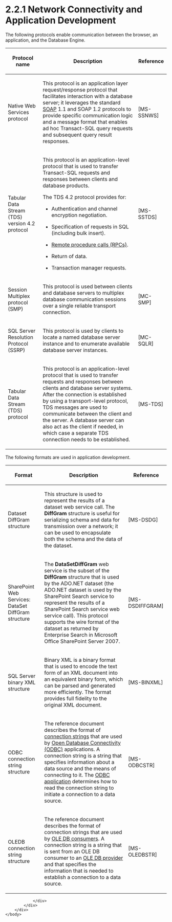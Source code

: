 <html dir="LTR" xmlns:mshelp="http://msdn.microsoft.com/mshelp" xmlns:ddue="http://ddue.schemas.microsoft.com/authoring/2003/5" xmlns:xlink="http://www.w3.org/1999/xlink" xmlns:tool="http://www.microsoft.com/tooltip">
    <head>
        <meta http-equiv="Content-Type" content="text/html; CHARSET=utf-8"></meta>
        <meta name="save" content="history"></meta>
        <title>2.2.1 Network Connectivity and Application Development</title>
        <xml>
            <mshelp:toctitle title="2.2.1 Network Connectivity and Application Development"></mshelp:toctitle>
            <mshelp:rltitle title="[MS-SSSO]: Network Connectivity and Application Development"></mshelp:rltitle>
            <mshelp:keyword index="A" term="1d27e8bf-7eac-4791-8019-c0d7db18a352"></mshelp:keyword>
            <mshelp:attr name="DCSext.ContentType" value="open specification"></mshelp:attr>
            <mshelp:attr name="AssetID" value="1d27e8bf-7eac-4791-8019-c0d7db18a352"></mshelp:attr>
            <mshelp:attr name="TopicType" value="kbRef"></mshelp:attr>
            <mshelp:attr name="DCSext.Title" value="[MS-SSSO]: Network Connectivity and Application Development" />
        </xml>
    </head>
    <body>
        <div id="header">
            <h1 class="heading">2.2.1 Network Connectivity and Application Development</h1>
        </div>
        <div id="mainSection">
            <div id="mainBody">
                <div id="allHistory" class="saveHistory"></div>
                <div id="sectionSection0" class="section" name="collapseableSection">
                    

<p>The following protocols enable communication between the
browser, an application, and the Database Engine.</p>

<table>
 <thead>
  <tr>
   <th>
   <p>Protocol name</p>
   </th>
   <th>
   <p>Description</p>
   </th>
   <th>
   <p>Reference</p>
   </th>
  </tr>
 </thead>
 <tr>
  <td>
  <p>Native Web Services protocol</p>
  </td>
  <td>
  <p>This protocol is an application layer request/response
  protocol that facilitates interaction with a database server; it leverages
  the standard <a href="20049766-3c6e-4f20-a20e-64785e88f6f2.htm#gt_c1c313af-2310-4380-a6ea-c2cedc115958">SOAP</a> 1.1
  and SOAP 1.2 protocols to provide specific communication logic and a message
  format that enables ad hoc Transact-SQL query requests and subsequent
  query result responses. </p>
  </td>
  <td>
  <p><mshelp:link keywords="de41906d-ae82-406b-8ad6-2504bf966536" tabindex="0">[MS-SSNWS]</mshelp:link></p>
  </td>
 </tr>
 <tr>
  <td>
  <p>Tabular Data Stream (TDS) version 4.2 protocol</p>
  </td>
  <td>
  <p>This protocol is an application-level protocol that is
  used to transfer Transact-SQL requests and responses between clients and
  database products. </p>
  <p>The TDS 4.2 protocol provides for:</p>
  <ul><li><p><span><span>  
  </span></span><span>Authentication and channel
  encryption negotiation.</span></p>
  </li><li><p><span><span>  
  </span></span><span>Specification of requests in SQL
  (including bulk insert).</span></p>
  </li><li><p><span><span>  
  </span></span><span><a href="20049766-3c6e-4f20-a20e-64785e88f6f2.htm#gt_8a7f6700-8311-45bc-af10-82e10accd331">Remote procedure calls (RPCs)</a>.</span></p>
  </li><li><p><span><span>  
  </span></span><span>Return of data.</span></p>
  </li><li><p><span><span>  
  </span></span><span>Transaction manager requests.</span></p>
  </li></ul></td>
  <td>
  <p><mshelp:link keywords="dab36a48-6c13-44c7-954a-0f5c8623590d" tabindex="0">[MS-SSTDS]</mshelp:link></p>
  </td>
 </tr>
 <tr>
  <td>
  <p>Session Multiplex protocol (SMP)</p>
  </td>
  <td>
  <p>This protocol is used between clients and database
  servers to multiplex database communication sessions over a single reliable
  transport connection.</p>
  </td>
  <td>
  <p><mshelp:link keywords="04c8edde-371d-4af5-bb33-a39b3948f0af" tabindex="0">[MC-SMP]</mshelp:link></p>
  </td>
 </tr>
 <tr>
  <td>
  <p>SQL Server Resolution Protocol (SSRP)</p>
  </td>
  <td>
  <p>This protocol is used by clients to locate a named
  database server instance and to enumerate available database server
  instances. </p>
  </td>
  <td>
  <p><mshelp:link keywords="1ea6e25f-bff9-4364-ba21-5dc449a601b7" tabindex="0">[MC-SQLR]</mshelp:link></p>
  </td>
 </tr>
 <tr>
  <td>
  <p>Tabular Data Stream (TDS) protocol</p>
  </td>
  <td>
  <p>This protocol is an application-level protocol that is
  used to transfer requests and responses between clients and database server
  systems. After the connection is established by using a transport-level
  protocol, TDS messages are used to communicate between the client and the
  server. A database server can also act as the client if needed, in which case
  a separate TDS connection needs to be established.</p>
  </td>
  <td>
  <p><mshelp:link keywords="b46a581a-39de-4745-b076-ec4dbb7d13ec" tabindex="0">[MS-TDS]</mshelp:link></p>
  </td>
 </tr>
</table>

<p>The following formats are used in application development.</p>

<table>
 <thead>
  <tr>
   <th>
   <p>Format</p>
   </th>
   <th>
   <p>Description</p>
   </th>
   <th>
   <p>Reference</p>
   </th>
  </tr>
 </thead>
 <tr>
  <td>
  <p>Dataset DiffGram structure</p>
  </td>
  <td>
  <p>This structure is used to represent the results of a
  dataset web service call. The <b>DiffGram</b> structure is useful for
  serializing schema and data for transmission over a network; it can be used
  to encapsulate both the schema and the data of the dataset. </p>
  </td>
  <td>
  <p><mshelp:link keywords="a0102bae-8980-4c2a-9edf-56f215b08308" tabindex="0">[MS-DSDG]</mshelp:link></p>
  </td>
 </tr>
 <tr>
  <td>
  <p>SharePoint Web Services: DataSet DiffGram structure </p>
  </td>
  <td>
  <p>The <b>DataSetDiffGram</b> web service is the subset
  of the <b>DiffGram</b> structure that is used by the ADO.NET dataset (the ADO.NET
  dataset is used by the SharePoint Search service to represent the results of
  a SharePoint Search service web service call). This protocol supports the
  wire format of the dataset as returned by Enterprise Search in Microsoft
  Office SharePoint Server 2007. </p>
  </td>
  <td>
  <p><mshelp:link keywords="021e1033-8322-486d-a4de-56075686a09e" tabindex="0">[MS-DSDIFFGRAM]</mshelp:link></p>
  </td>
 </tr>
 <tr>
  <td>
  <p>SQL Server binary XML structure</p>
  </td>
  <td>
  <p>Binary XML is a binary format that is used to encode
  the text form of an XML document into an equivalent binary form, which can be
  parsed and generated more efficiently. The format provides full fidelity to
  the original XML document.</p>
  </td>
  <td>
  <p><mshelp:link keywords="11ab6e8d-2472-44d1-a9e6-bddf000e12f6" tabindex="0">[MS-BINXML]</mshelp:link></p>
  </td>
 </tr>
 <tr>
  <td>
  <p>ODBC connection string structure</p>
  </td>
  <td>
  <p>The reference document describes the format of <a href="20049766-3c6e-4f20-a20e-64785e88f6f2.htm#gt_03a9d0ca-2f10-4f3d-b910-052714a96f7d">connection strings</a> that
  are used by <a href="20049766-3c6e-4f20-a20e-64785e88f6f2.htm#gt_7883fa02-8dc0-4154-894f-fe3a7bff153e">Open Database
  Connectivity (ODBC)</a> applications. A connection string is a string that
  specifies information about a data source and the means of connecting to it.
  The <a href="20049766-3c6e-4f20-a20e-64785e88f6f2.htm#gt_e35646bd-5296-4877-9d38-c5939888423a">ODBC application</a>
  determines how to read the connection string to initiate a connection to a
  data source.</p>
  </td>
  <td>
  <p><mshelp:link keywords="13b4e848-b36c-4b11-acce-d6bf199d5391" tabindex="0">[MS-ODBCSTR]</mshelp:link></p>
  </td>
 </tr>
 <tr>
  <td>
  <p>OLEDB connection string structure</p>
  </td>
  <td>
  <p>The reference document describes the format of
  connection strings that are used by <a href="20049766-3c6e-4f20-a20e-64785e88f6f2.htm#gt_c9ba6694-bd6b-4571-991a-15522757f9ae">OLE DB consumers</a>. A
  connection string is a string that is sent from an OLE DB consumer to an <a href="20049766-3c6e-4f20-a20e-64785e88f6f2.htm#gt_9a7e677f-b492-4893-b192-7034d9ad5851">OLE DB provider</a> and that
  specifies the information that is needed to establish a connection to a data
  source.</p>
  </td>
  <td>
  <p><mshelp:link keywords="774039da-09c1-4b24-b53b-8f9ae019830c" tabindex="0">[MS-OLEDBSTR]</mshelp:link></p>
  </td>
 </tr>
</table>

<p> </p>


                </div>
            </div>
        </div>
    </body>
</html>